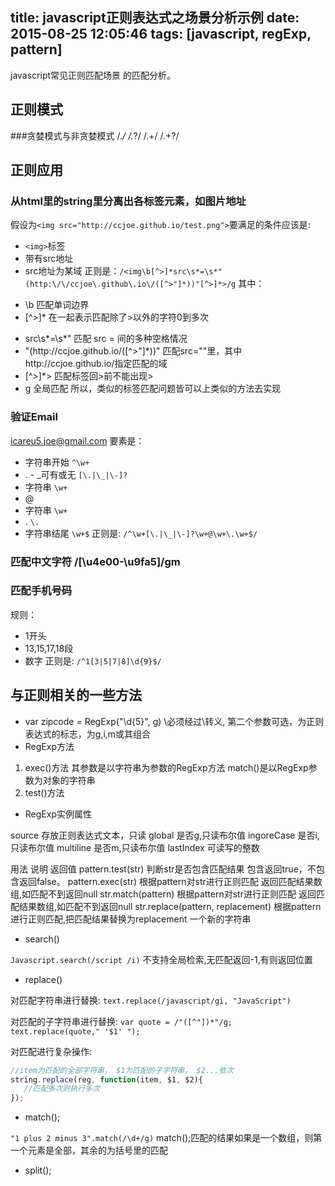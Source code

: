 title: javascript正则表达式之场景分析示例
date: 2015-08-25 12:05:46
tags: [javascript, regExp, pattern]
---

javascript常见正则匹配场景 的匹配分析。
## 正则模式
###贪婪模式与非贪婪模式
/.*/
/.*?/
/.+/
/.+?/
## 正则应用
### 从html里的string里分离出各标签元素，如图片地址

假设为`<img src="http://ccjoe.github.io/test.png">`要满足的条件应该是:
 + `<img>`标签
 + 带有src地址 
 + src地址为某域
正则是：`/<img\b[^>]*src\s*=\s*"(http:\/\/ccjoe\.github\.io\/([^>"]*))"[^>]*>/g`
其中：
 - \b 匹配单词边界
 - [^>]* 在一起表示匹配除了>以外的字符0到多次
 <!-- <img\b[^>]*src 匹配 <img空格|回车等src  -->
 - src\s*=\s*" 匹配 src = 间的多种空格情况
 - "(http:\/\/ccjoe\.github\.io\/([^>"]*))" 匹配src=""里，其中http:\/\/ccjoe\.github\.io\/指定匹配的域
 - [^>]*> 匹配标签回>前不能出现> 
 - g 全局匹配 
 所以，类似的标签匹配问题皆可以上类似的方法去实现 
<!-- more -->

### 验证Email
icareu5.joe@gmail.com 要素是： 
- 字符串开始 `^\w+`
- . - _可有或无  `[\.|\_|\-]?`
- 字符串 `\w+`
- @
- 字符串 `\w+`
- .  `\.`
- 字符串结尾 `\w+$`
正则是: `/^\w+[\.|\_|\-]?\w+@\w+\.\w+$/`

### 匹配中文字符 /[\u4e00-\u9fa5]/gm

### 匹配手机号码
规则：
- 1开头
- 13,15,17,18段
- 数字
正则是: `/^1[3|5|7|8]\d{9}$/`

## 与正则相关的一些方法
- var zipcode = RegExp("\\d{5}", g) 
\必须经过\\转义, 第二个参数可选，为正则表达式的标志，为g,i,m或其组合
- RegExp方法
1. exec()方法 其参数是以字符串为参数的RegExp方法 match()是以RegExp参数为对象的字符串
2. test()方法

- RegExp实例属性

source 存放正则表达式文本，只读
global 是否g,只读布尔值
ingoreCase 是否i,只读布尔值
multiline 是否m,只读布尔值
lastIndex 可读写的整数

用法  说明  返回值
pattern.test(str) 判断str是否包含匹配结果 包含返回true，不包含返回false。
pattern.exec(str) 根据pattern对str进行正则匹配 返回匹配结果数组,如匹配不到返回null
str.match(pattern)  根据pattern对str进行正则匹配 返回匹配结果数组,如匹配不到返回null
str.replace(pattern, replacement) 根据pattern进行正则匹配,把匹配结果替换为replacement 一个新的字符串

- search()

`Javascript.search(/script /i)`
不支持全局检索,无匹配返回-1,有则返回位置

- replace()

对匹配字符串进行替换:
`text.replace(/javascript/gi, "JavaScript")`

对匹配的子字符串进行替换:
`var quote = /"([^"])*"/g;    text.replace(quote," '$1' ");`

对匹配进行复杂操作:
```javascript
//item为匹配的全部字符串， $1为匹配的子字符串， $2...依次
string.replace(reg, function(item, $1, $2){
   //匹配多次则执行多次 
});
```

- match();

`"1 plus 2 minus 3".match(/\d+/g)`
match();匹配的结果如果是一个数组，则第一个元素是全部，其余的为括号里的匹配

- split();
